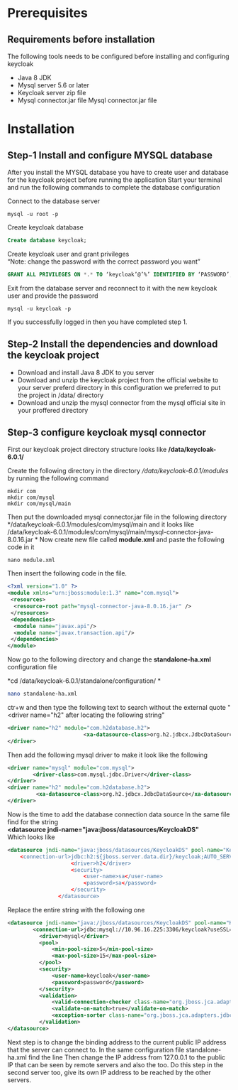 <!-- TITLE: Configuring Keycloak Ha -->
<!-- SUBTITLE: This documentation shows step by step Guid to configure Keycloak HA configuration -->

# Prerequisites
## Requirements before installation 
The following tools needs to be configured before installing and configuring keycloak 
- Java 8 JDK 
- Mysql server 5.6 or later
- Keycloak server zip file 
- Mysql connector.jar file Mysql connector.jar file 

# Installation 
## Step-1 Install and configure MYSQL database 
After you install the MYSQL database you have to create user and database for the keycloak project before running the application 
Start your terminal and run the following commands to complete the database configuration 

Connect to the database server 
```batchfile
mysql -u root -p
```

Create keycloak database 

```sql
Create database keycloak;
```

Create keycloak user and grant privileges  
“Note: change the password with the correct password you want” 

```sql
GRANT ALL PRIVILEGES ON *.* TO ‘keycloak’@’%’ IDENTIFIED BY ‘PASSWORD’;
```

Exit from the database server and reconnect to it with the new keycloak user and provide the password 

```batchfile
mysql -u keycloak -p
```

If you successfully logged in then you have completed step 1. 

## Step-2 Install the dependencies and download the keycloak project 
- Download and install Java 8 JDK to you server 
- Download and unzip the keycloak project from the official website to your server preferd directory in this configuration we preferred to put the project in /data/ directory
- Download and unzip the mysql connector from the mysql official site in your proffered directory

## Step-3 configure keycloak mysql connector 
First our keycloak project directory structure looks like 
**/data/keycloak-6.0.1/** 

Create the following directory in the directory */data/keycloak-6.0.1/modules* by running the following command 
```batchfile
mkdir com 
mkdir com/mysql 
mkdir com/mysql/main 
```

Then put the downloaded mysql connector.jar file in the following directory 
*/data/keycloak-6.0.1/modules/com/mysql/main and it looks like 
/data/keycloak-6.0.1/modules/com/mysql/main/mysql-connector-java-8.0.16.jar *
Now create new file called **module.xml** and paste the following code in it 

```batchfile
nano module.xml 
```

Then insert the following code in the file.

```xml
<?xml version="1.0" ?> 
<module xmlns="urn:jboss:module:1.3" name="com.mysql"> 
 <resources> 
  <resource-root path="mysql-connector-java-8.0.16.jar" /> 
 </resources> 
 <dependencies> 
  <module name="javax.api"/> 
  <module name="javax.transaction.api"/> 
 </dependencies> 
</module> 
```

Now go to the following directory and change the **standalone-ha.xml** configuration file 

*cd /data/keycloak-6.0.1/standalone/configuration/ *


```sh
nano standalone-ha.xml 
```

ctr+w and then type the following text to search without the external quote "<driver name="h2" after locating the following string"

```xml
<driver name="h2" module="com.h2database.h2"> 
                        <xa-datasource-class>org.h2.jdbcx.JdbcDataSource</xa-datasource-class> 
</driver>
```
Then add the following mysql driver to make it look like the following 

```xml
<driver name="mysql" module="com.mysql"> 
        <driver-class>com.mysql.jdbc.Driver</driver-class> 
</driver> 
<driver name="h2" module="com.h2database.h2"> 
         <xa-datasource-class>org.h2.jdbcx.JdbcDataSource</xa-datasource-class> 
</driver>
```
Now is the time to add the database connection data source 
In the same file find for the string  
**<datasource jndi-name="java:jboss/datasources/KeycloakDS"**  
Which looks like

```xml
<datasource jndi-name="java:jboss/datasources/KeycloakDS" pool-name="KeycloakDS" enabled="true" use-java-context="true" statistics-enabled="${wildf$ 
    <connection-url>jdbc:h2:${jboss.server.data.dir}/keycloak;AUTO_SERVER=TRUE</connection-url> 
                    <driver>h2</driver> 
                    <security> 
                        <user-name>sa</user-name> 
                        <password>sa</password> 
                    </security> 
                </datasource> 
```

Replace the entire string with the following one

```xml
<datasource jndi-name="java:/jboss/datasources/KeycloakDS" pool-name="KeycloakDS" enabled="true"> 
        <connection-url>jdbc:mysql://10.96.16.225:3306/keycloak?useSSL=false&amp;characterEncoding=UTF-8</connection-url> 
          <driver>mysql</driver> 
          <pool> 
              <min-pool-size>5</min-pool-size> 
              <max-pool-size>15</max-pool-size> 
          </pool> 
          <security> 
              <user-name>keycloak</user-name> 
              <password>password</password> 
          </security> 
          <validation> 
              <valid-connection-checker class-name="org.jboss.jca.adapters.jdbc.extensions.mysql.MySQLValidConnectionChecker"/> 
              <validate-on-match>true</validate-on-match> 
              <exception-sorter class-name="org.jboss.jca.adapters.jdbc.extensions.mysql.MySQLExceptionSorter"/> 
          </validation> 
</datasource> 
```

Next step is to change the binding address to the current public IP address that the server can connect to. 
In the same configuration file standalone-ha.xml find the line **<interface name="public">** 
Then change the IP address from 127.0.0.1 to the public IP that can be seen by remote servers and also the **<interface name="management">** too. 
Do this step in the second server too, give its own IP address to be reached by the other servers. 